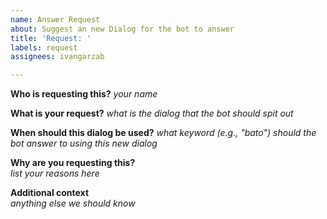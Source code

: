 ```yaml
---
name: Answer Request
about: Suggest an new Dialog for the bot to answer
title: 'Request: '
labels: request
assignees: ivangarzab

---
```


**Who is requesting this?**
*your name*

**What is your request?**
*what is the dialog that the bot should spit out*

**When should this dialog be used?**
*what keyword (e.g., "bato") should the bot answer to using this new dialog*

**Why are you requesting this?**  
*list your reasons here*

**Additional context**  
*anything else we should know*
